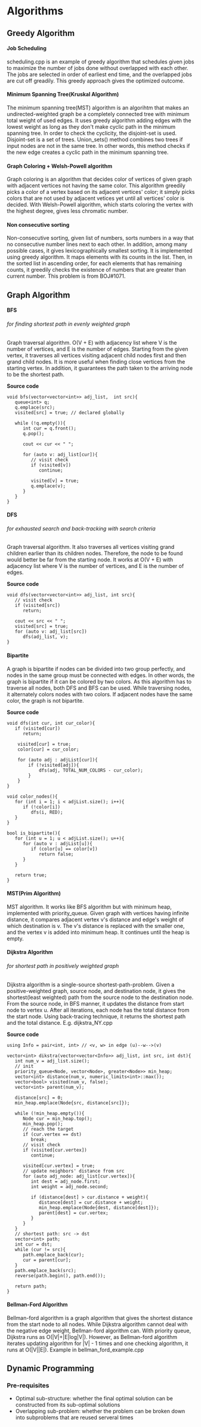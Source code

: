 Algorithms
===
## Greedy Algorithm
#### Job Scheduling
scheduling.cpp is an example of greedy algorithm that schedules given jobs to
maximize the number of jobs done without overlapped with each other. The jobs
are selected in order of earliest end time, and the overlapped jobs are cut
off greadily. This greedy approach gives the optimized outcome.
#### Minimum Spanning Tree(Kruskal Algorithm)
The minimum spanning tree(MST) algorithm is an algorihtm that makes an
undirected-weighted graph be a completely connected tree with minimum total
weight of used edges. It uses greedy algorithm adding edges with the lowest
weight as long as they don't make cyclic path in the minimum spanning tree. In
order to check the cyclicity, the disjoint-set is used. Disjoint-set is a set
of trees. Union_sets() method combines two trees if input nodes are not in the
same tree. In other words, this method checks if the new edge creates a cyclic
path in the minimum spanning tree.
#### Graph Coloring + Welsh-Powell algorithm
Graph coloring is an algorithm that decides color of vertices of given graph
with adjacent vertices not having the same color. This algorithm greedily picks
a color of a vertex based on its adjacent vertices' color; it simply picks
colors that are not used by adjacent vetices yet until all vertices' color is
decided. With Welsh-Powell algorithm, which starts coloring the vertex with
the highest degree, gives less chromatic number.
#### Non consecutive sorting
Non-consecutive sorting, given list of numbers, sorts numbers in a way that
no consecutive number lines next to each other. In addition, among many
possible cases, it gives lexicographically smallest sorting. It is implemented
using greedy algorithm. It maps elements with its counts in the list. Then, in
the sorted list in ascending order, for each elements that has remaining
counts, it greedily checks the existence of numbers that are greater than
current number. This problem is from BOJ#1071.

## Graph Algorithm
#### BFS 
###### for finding shortest path in evenly weighted graph
Graph traversal algorithm. O(V + E) with adjacency list where V is the number of 
vertices, and E is the number of edges. Starting from the given vertex, it 
traverses all vertices visiting adjacent child nodes first and then grand child 
nodes. It is more useful when finding close vertices from the starting vertex. 
In addition, it guarantees the path taken to the arriving node to be the shortest 
path.

**Source code**
```
void bfs(vector<vector<int>> adj_list,  int src){
   queue<int> q;
   q.emplace(src);
   visited[src] = true; // declared globally
   
   while (!q.empty()){
      int cur = q.front();
      q.pop();
      
      cout << cur << " ";
      
      for (auto v: adj_list[cur]){
         // visit check
         if (visited[v])
            continue;
         
         visited[v] = true;
         q.emplace(v);
      }
   }
}
```
#### DFS
###### for exhausted search and back-tracking with search criteria
Graph traversal algorithm. It also traverses all vertices visiting grand
children earlier than its children nodes. Therefore, the node to be found would
better be far from the starting node. It works at O(V + E) with adjacency list 
where V is the number of vertices, and E is the number of edges.

**Source code**
```
void dfs(vector<vector<int>> adj_list, int src){
   // visit check
   if (visited[src])
      return;
   
   cout << src << " ";
   visited[src] = true;
   for (auto v: adj_list[src])
      dfs(adj_list, v);
}
```
#### Bipartite
A graph is bipartite if nodes can be divided into two group perfectly, and
nodes in the same group must be connected with edges. In other words, the
graph is bipartite if it can be colored by two colors. As this algorithm has to
traverse all nodes, both DFS and BFS can be used. While traversing nodes, it
alternately colors nodes with two colors. If adjacent nodes have the same
color, the graph is not bipartite.

**Source code**
```
void dfs(int cur, int cur_color){
   if (visited[cur])
      return;
   
	visited[cur] = true;
	color[cur] = cur_color;
	
	for (auto adj : adjList[cur]){
		if (!visited[adj]){
			dfs(adj, TOTAL_NUM_COLORS - cur_color);
		}
	}
}

void color_nodes(){
   for (int i = 1; i < adjList.size(); i++){
      if (!color[i])
         dfs(i, RED);
   }
}

bool is_bipartite(){
   for (int u = 1; u < adjList.size(); u++){
      for (auto v : adjList[u]){
         if (color[u] == color[v])
            return false;
      }
   }
   
   return true;
}
```

#### MST(Prim Algorithm)
MST algorithm. It works like BFS algorithm but with minimum heap, implemented
with priority_queue. Given graph with vertices having infinite distance, it
compares adjacent vertex v's distance and edge's weight of which destination
is v. The v's distance is replaced with the smaller one, and the vertex v is
added into minimum heap. It continues until the heap is empty.

#### Dijkstra Algorithm
###### for shortest path in positively weighted graph
Dijkstra algorithm is a single-source shortest-path-problem. Given a
positive-weighted graph, source node, and destination node, it gives the
shortest(least weighted) path from the source node to the destination node. 
From the source node, in BFS manner, it updates the distance from start node to 
vertex u. After all iterations, each node has the total distance from the start 
node. Using back-tracing technique, it returns the shortest path and the total
distance. E.g. dijkstra_NY.cpp

**Source code**
```
using Info = pair<int, int> // <v, w> in edge (u)--w-->(v)

vector<int> dikstra(vector<vector<Info>> adj_list, int src, int dst){
   int num_v = adj_list.size();
   // init
   priority_queue<Node, vector<Node>, greater<Node>> min_heap;
   vector<int> distance(num_v, numeric_limits<int>::max());
   vector<bool> visited(num_v, false);
   vector<int> parent(num_v);
   
   distance[src] = 0;
   min_heap.emplace(Node{src, distance[src]});
   
   while (!min_heap.empty()){
      Node cur = min_heap.top();
      min_heap.pop();
      // reach the target
      if (cur.vertex == dst)
         break;
      // visit check
      if (visited[cur.vertex]) 
         continue;
      
      visited[cur.vertex] = true;
      // update neighbors' distance from src
      for (auto adj_node: adj_list[cur.vertex]){
         int dest = adj_node.first;
         int weight = adj_node.second;
         
         if (distance[dest] > cur.distance + weight){
            distance[dest] = cur.distance + weight;
            min_heap.emplace(Node{dest, distance[dest]});
            parent[dest] = cur.vertex;
         }
      }
   }
   // shortest path: src -> dst
   vector<int> path;
   int cur = dst;
   while (cur != src){
      path.emplace_back(cur);
      cur = parent[cur];
   }
   path.emplace_back(src);
   reverse(path.begin(), path.end());
   
   return path;
}
```
#### Bellman-Ford Algorithm
Bellman-ford algorithm is a graph algorithm that gives the shortest distance 
from the start node to all nodes. While Dijkstra algorithm cannot deal with the 
negative edge weight, Bellman-ford algorithm can. With priority queue, Dijkstra 
runs as O(|V|+|E|log|V|). However, as Bellman-ford algorithm iterates updating 
algorithm for |V| - 1 times and one checking algorithm, it runs at O(|V||E|).
Example in bellman_ford_example.cpp

## Dynamic Programming
### Pre-requisites
* Optimal sub-structure: whether the final optimal solution can be constructed
from its sub-optimal solutions
* Overlapping sub-problem: whether the problem can be broken down into
subproblems that are reused serveral times